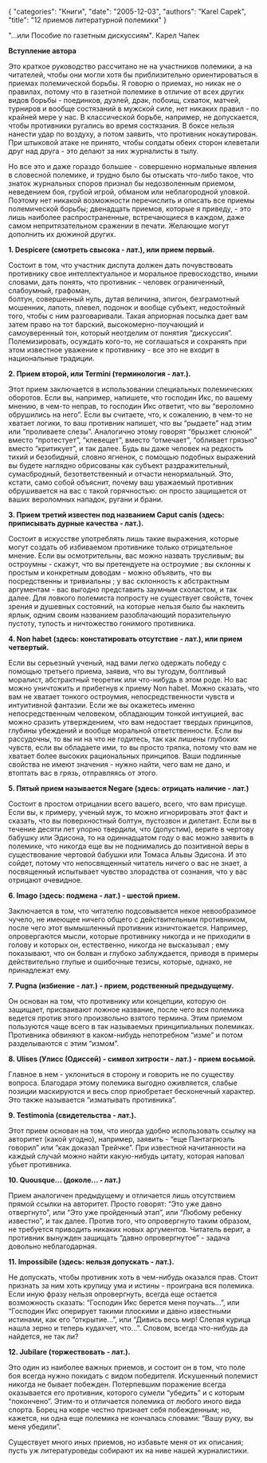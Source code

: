 {
   "categories": "Книги",
   "date": "2005-12-03",
   "authors": "Karel Capek",
   "title": "12 приемов литературной полемики"
}

"...или Пособие по газетным дискуссиям". Карел Чапек

**Вступление автора**

Это краткое руководство рассчитано не на участников полемики, а на читателей, чтобы они могли хотя бы приблизительно ориентироваться в приемах полемической борьбы. Я говорю о приемах, но никак не о правилах, потому что в газетной полемике в отличие от всех других видов борьбы - поединков, дуэлей, драк, побоищ, схваток, матчей, турниров и вообще состязаний в мужской силе, нет никаких правил - по крайней мере у нас. В классической борьбе, например, не допускается, чтобы противники ругались во время состязания. В боксе нельзя нанести удар по воздуху, а потом заявить, что противник нокаутирован. При штыковой атаке не принято, чтобы солдаты обеих сторон клеветали друг над друга - это делают за них журналисты в тылу.

Но все это и даже гораздо большее - совершенно нормальные явления в словесной полемике, и трудно было бы отыскать что-либо такое, что знаток журнальных споров признал бы недозволенным приемом, неведением боя, грубой игрой, обманом или неблагородной уловкой. Поэтому нет никакой возможности перечислить и описать все приемы полемической борьбы; двенадцать приемов, которые я приведу, - это лишь наиболее распространенные, встречающиеся в каждом, даже самом непритязательном сражении в печати. Желающие могут дополнить их дюжиной других.

**1\. Despicere (смотреть свысока - лат.), или прием первый.**

Состоит в том, что участник диспута должен дать почувствовать противнику свое интеллектуальное и моральное превосходство, иными словами, дать понять, что противник - человек ограниченный, слабоумный, графоман,  
болтун, совершенный нуль, дутая величина, эпигон, безграмотный мошенник, лапоть, плевел, подонок и вообще субъект, недостойный того, чтобы с ним разговаривали. Такая априорная посылка дает вам затем право на тот барский, высокомерно-поучающий и самоуверенный тон, который неотделим от понятия “дискуссия”. Полемизировать, осуждать кого-то, не соглашаться и сохранять при этом известное уважение к противнику - все это не входит в национальные традиции.

**2\. Прием второй, или Termini (терминология - лат.).**

Этот прием заключается в использовании специальных полемических оборотов. Если вы, например, напишете, что господин Икс, по вашему мнению, в чем-то неправ, то господин Икс ответит, что вы “вероломно обрушились на него”. Если вы считаете, что, к сожалению, в чем-то не хватает логики, то ваш противник напишет, что вы “рыдаете” над этим или “проливаете слезы”. Аналогично этому говорят “брызжет слюной” вместо “протестует”, “клевещет”, вместо “отмечает”, “обливает грязью” вместо “критикует”, и так далее. Будь вы даже человек на редкость тихий и безобидный, словно ягненок, с помощью подобных выражений вы будете наглядно обрисованы как субъект раздражительный, сумасбродный, безответственный и отчасти ненормальный. Это, кстати, само собой объяснит, почему ваш уважаемый противник обрушивается на вас с такой горячностью: он просто защищается от ваших вероломных нападок, ругани и брани.

**3\. Прием третий известен под названием Caput canis (здесь: приписывать дурные качества - лат.).**

Состоит в искусстве употреблять лишь такие выражения, которые могут создать об избиваемом противнике только отрицательное мнение. Если вы осмотрительны, вас можно назвать трусливым; вы остроумны - скажут, что вы претендуете на остроумие ; вы склонны к простым и конкретным доводам - можно объявить, что вы посредственны и тривиальны ; у вас склонность к абстрактным аргументам - вас выгодно представить заумным схоластом, и так далее. Для ловкого полемиста попросту не существует свойств, точек зрения и душевных состояний, на которые нельзя было бы наклеить ярлык, одним своим названием разоблачающий поразительную пустоту, тупость и ничтожество гонимого противника.

**4\. Non habet (здесь: констатировать отсутствие - лат.), или прием четвертый.**

Если вы серьезный ученый, над вами легко одержать победу с помощью третьего приема, заявив, что вы тугодум, болтливый моралист, абстрактный теоретик или что-нибудь в этом роде. Но вас можно уничтожить и прибегнув к приему Non habet. Можно сказать, что вам не хватает тонкого остроумия, непосредственности чувств и интуитивной фантазии. Если же вы окажетесь именно непосредственным человеком, обладающим тонкой интуицией, вас можно сразить утверждением, что вам недостает твердых принципов, глубины убеждений и вообще моральной ответственности. Если вы рассудочны, то вы ни на что не годитесь, так как лишены глубоких чувств, если вы обладаете ими, то вы просто тряпка, потому что вам не хватает более высоких рациональных принципов. Ваши подлинные свойства не имеют значения - нужно найти, чего вам не дано, и втоптать вас в грязь, отправляясь от этого.

**5\. Пятый прием называется Negare (здесь: отрицать наличие - лат.)**

Cостоит в простом отрицании всего вашего, всего, что вам присуще. Если вы, к примеру, ученый муж, то можно игнорировать этот факт и сказать, что вы поверхностный болтун, пустозвон и дилетант. Если вы в течение десяти лет упорно твердили, что (допустим), верите в чертову бабушку или Эдисона, то на одиннадцатом году о вас можно заявить в полемике, что никогда еще вы не поднимались до позитивной веры в существование чертовой бабушки или Томаса Альвы Эдисона. И это сойдет, потому что непосвященный читатель ничего о вас не знает, а посвященный испытывает чувство злорадства от сознания, что у вас отрицают очевидное.

**6\. Imago (здесь: подмена - лат.) - шестой прием.**

Заключается в том, что читателю подсовывается некое невообразимое чучело, не имеющее ничего общего с действительным противником, после чего этот вымышленный противник изничтожается. Например, опровергаются мысли, которые противнику никогда и не приходили в голову и которых он, естественно, никогда не высказывал ; ему показывают, что он болван и глубоко заблуждается, приводя в примеры действительно глупые и ошибочные тезисы, которые, однако, не принадлежат ему.

**7\. Pugna (избиение - лат.) - прием, родственный предыдущему.**

Он основан на том, что противнику или концепции, которую он защищает, присваивают ложное название, после чего вся полемика ведется против этого произвольно взятого термина. Этим приемом пользуются чаще всего в так называемых принципиальных полемиках. Противника обвиняют в каком-нибудь непотребном “изме” и потом разделываются с этим “измом”.

**8\. Ulises (Улисс (Одиссей) - символ хитрости - лат.) - прием восьмой.**

Главное в нем - уклониться в сторону и говорить не по существу вопроса. Благодаря этому полемика выгодно оживляется, слабые позиции маскируются и весь спор приобретает бесконечный характер. Это также называется “изматывать противника”.

**9\. Testimonia (свидетельства - лат.).**

Этот прием основан на том, что иногда удобно использовать ссылку на авторитет (какой угодно), например, заявить - “еще Пантагрюэль говорил” или “как доказал Трейчке”. При известной начитанности на каждый случай можно найти какую-нибудь цитату, которая наповал убьет противника.

**10\. Quousque… (доколе… - лат.)**

Прием аналогичен предыдущему и отличается лишь отсутствием прямой ссылки на авторитет. Просто говорят: “Это уже давно отвергнуто”, или “Это уже пройденный этап”, или “Любому ребенку известно”, и так далее. Против того, что опровергнуто таким образом, не требуется приводить никаких новых аргументов. Читатель верит, а противник вынужден защищать “давно опровергнутое” - задача довольно неблагодарная.

**11\. Impossibile (здесь: нельзя допускать - лат.).**

Не допускать, чтобы противник хоть в чем-нибудь оказался прав. Стоит признать за ним хоть крупицу ума и истины - проиграна вся полемика. Если иную фразу нельзя опровергнуть, всегда еще остается возможность сказать: “Господин Икс берется меня поучать…”, или “Господин Икс оперирует такими плоскими и давно известными истинами, как его “открытие…”, или “Дивись весь мир! Слепая курица нашла зерно и теперь кудахчет, что…”. Словом, всегда что-нибудь да найдется, не так ли?

**12\. Jubilare (торжествовать - лат.).**

Это один из наиболее важных приемов, и состоит он в том, что поле боя всегда нужно покидать с видом победителя. Искушенный полемист никогда не бывает побежден. Потерпевшим поражение всегда оказывается его противник, которого сумели “убедить” и с которым “покончено”. Этим-то и отличается полемика от любого иного вида спорта. Борец на ковре честно признает себя побежденным; но, кажется, ни одна еще полемика не кончалась словами: “Вашу руку, вы меня убедили”.

Существует много иных приемов, но избавьте меня от их описания; пусть уж литературоведы собирают их на ниве нашей журналистики.
